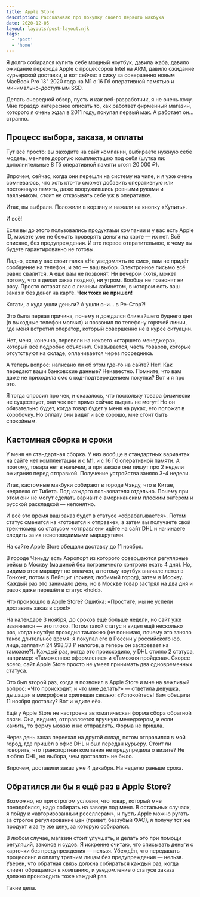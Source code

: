 ```yaml
---
title: Apple Store
description: Рассказываю про покупку своего первого макбука
date: 2020-12-05
layout: layouts/post-layout.njk
tags: 
  - 'post'
  - 'home'
---
```

<!-- Excerpt Start -->
Я долго собирался купить себе мощный ноутбук, давила жаба, давило ожидание перехода Apple с процессоров Intel на ARM, давило ожидание курьерской доставки, и вот сейчас я сижу за совершенно новым MacBook Pro 13" 2020 года на M1 с 16 Гб оперативной памятью и минимально-доступным SSD.
<!-- Excerpt End -->

Делать очередной обзор, пусть и как веб-разработчик, я не очень хочу. Мне гораздо интереснее описать то, как работает фирменный магазин, которого я очень ждал в 2011 году, покупая первый мак. А работает он... странно.

## Процесс выбора, заказа, и оплаты

Тут всё просто: вы заходите на сайт компании, выбираете нужную себе модель, меняете дорогую комплектацию под себя (шутка ли: дополнительные 8 Гб оперативной памяти стоят 20 000 ₽). 

Впрочем, сейчас, когда они перешли на систему на чипе, и я уже очень сомневаюсь, что хоть кто-то сможет добавить оперативную или постоянную память, даже вооружившись ровными руками и паяльником, стоит не отказывать себе уж в оперативке.

Итак, вы выбрали. Положили в корзину и нажали на кнопку «Купить».

И всё! 

Если вы до этого пользовались продуктами компании и у вас есть Apple ID, можете уже не бежать проверять деньги на карте — их нет. Всё списано, без предупреждения. И это первое отвратительное, к чему вы будете гарантированно не готовы.

Ладно, если у вас стоит галка «Не уведомлять по смс», вам не придёт сообщение на телефон, и это — ваш выбор. Электронное письмо всё равно свалится. А ещё вам не позвонят. Ни вечером (хотя, может потому, что я делал заказ поздно), ни утром. Вообще не позвонят ни разу. Просто оставят вас с личным кабинетом, в котором есть ваш заказ и без денег на карте. **Чек тоже не пришел!**

Кстати, а куда ушли деньги? А ушли они... в Ре-Стор?! 

Это была первая причина, почему я дождался ближайшего буднего дня (в выходные телефон молчит) и позвонил по телефону горячей линии, где меня встретил оператор, который совершенно не в курсе ситуации. 

Нет, меня, конечно, перевели на некоего «старшего менеджера», который всё подробно объяснил. Оказывается, часть товаров, которые отсутствуют на складе, оплачивается через посредника.

А теперь вопрос: написано ли об этом где-то на сайте? Нет! Как передают ваши банковские данные? Неизвестно. Помните, что вам даже не приходила смс с код-подтверждением покупки? Вот и я про это. 

Я тогда спросил про чек, и оказалось, что поскольку товара физически не существует, они чек вот прямо сейчас выдать не могут! Но он обязательно будет, когда товар будет у меня на руках, его положат в коробочку. Но оплату они видят и всё хорошо, мне стоит быть спокойным.

## Кастомная сборка и сроки

У меня не стандартная сборка. У них вообще в стандартных вариантах на сайте нет комплектации и с M1, и с 16 Гб оперативной памяти. А поэтому, товара нет в наличии, а при заказе они пишут про 2 недели ожидания перед отправкой. Получение устройства заняло 3-4 недели. 

Итак, кастомные макбуки собирают в городе Чэнду, что в Китае, недалеко от Тибета. Под каждого пользователя отдельно. Почему при этом они не могут сделать вариант с американским плоским энтером и русской раскладкой — непонятно. 

И всё это время ваш заказ будет в статусе «обрабатывается». Потом статус сменится на «готовится к отправке», а затем вы получаете свой трек-номер со статусом «отправлен» идёте на сайт DHL и начинаете следить за их неисповедимыми маршрутами.

На сайте Apple Store обещали доставку до 11 ноября.

В городе Чэньду есть Аэропорт из которого совершаются регулярные рейсы в Москву (машиной без пограничного контроля ехать 4 дня). Но, видимо этот маршрут не оплачен, а потому ноутбук вначале летел в Гонконг, потом в Лейпциг (привет, любимый город), затем в Москву. Каждый раз это занимало день, но в Москве товар застрял на два дня и разок даже перешёл в статус «hold». 

Что произошло в Apple Store? Ошибка: «Простите, мы не успели доставить заказ в срок!»

На календаре 3 ноября, до сроков ещё больше недели, но сайт уже извиняется — это плохо. Потом такой статус я видел ещё несколько раз, когда ноутбук проходил таможню (не понимаю, почему это заняло такое длительное время: я покупал его в России у российского юр. лица, заплатил 24 998,33&nbsp;₽ налогов, а теперь он застревает на таможне?). Каждый раз, когда это происходило, у DHL стояло 2 статуса, например: «Таможенное оформление» и «Таможня пройдена». Скорее всего, сайт Apple Store просто не умеет принимать два одновременных статуса.

Это был второй раз, когда я позвонил в Apple Store и мне на вежливый вопрос: «Что происходит, и что мне делать?» — ответила девушка, дышащая в микрофон и хрипящая связью: «Успокойтесь! Вам обещали 11 ноября доставку? Вот и ждите её». 

Ещё у Apple Store не настроена автоматическая форма сбора обратной связи. Она, видимо, отправляется вручную менеджером, и если хамить, то форму можно и не отправлять. Форма не пришла. 

Через день заказ переехал на другой склад, потом отправился в мой город, где пришёл в офис DHL и был передан курьеру. Стоит ли говорить, что транспортная компания не предупредила о визите? Не люблю DHL, но выбора, чем доставлять не было. 

Впрочем, доставили заказ уже 4 декабря. На неделю раньше срока.

## Обратился ли бы я ещё раз в Apple Store?

Возможно, но при строгом условии, что товар, который мне понадобился, надо собирать на заводе под меня. В остальных случаях, я пойду к «авторизованным реселлерам», и пусть Apple можно ругать за строгое регулирование цен (привет, беззубый ФАС), я получу тот же продукт и за ту же цену, за которую собирался.

В любом случае, магазин стоит улучшать, и делать это при помощи регуляций, законов и судов. Я искренне считаю, что списывать деньги с карточки без предупреждения — нельзя. Убеждён, что передавать процессинг и оплату третьим лицам без предупреждения — нельзя. Уверен, что обратная связь должна собираться каждый раз, когда клиент обращается в компанию, и уведомление о статусе заказа должно происходить тоже каждый раз. 

Такие дела.
